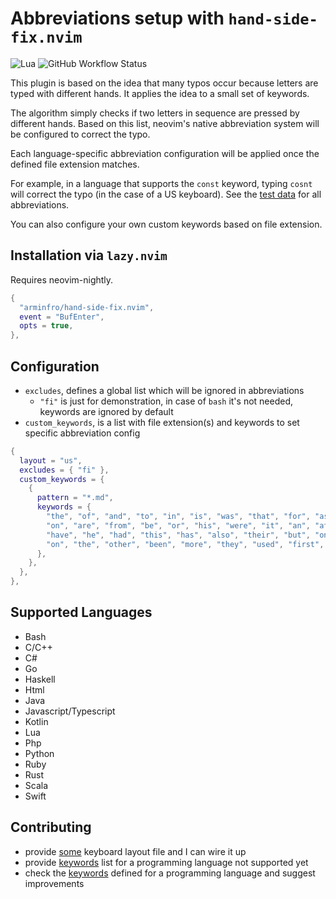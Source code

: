 # Abbreviations setup with `hand-side-fix.nvim`

![Lua](https://img.shields.io/badge/Made%20with%20Lua-blueviolet.svg?style=for-the-badge&logo=lua)
![GitHub Workflow Status](https://img.shields.io/github/actions/workflow/status/arminfro/hand-side-fix.nvim/lint-test.yml?branch=main&style=for-the-badge)

This plugin is based on the idea that many typos occur because letters are typed with different hands.
It applies the idea to a small set of keywords.

The algorithm simply checks if two letters in sequence are pressed by different hands.
Based on this list, neovim's native abbreviation system will be configured to correct the typo.

Each language-specific abbreviation configuration will be applied once the defined file extension matches.

For example, in a language that supports the `const` keyword, typing `cosnt` will correct the typo (in the case of a US keyboard). See the [test data](https://github.com/arminfro/hand-side-fix.nvim/tree/main/tests/hand-side-fix/expectations) for all abbreviations.

You can also configure your own custom keywords based on file extension.

## Installation via `lazy.nvim`

Requires neovim-nightly.

```lua
{
  "arminfro/hand-side-fix.nvim",
  event = "BufEnter",
  opts = true,
},
```

## Configuration

- `excludes`, defines a global list which will be ignored in abbreviations
  - `"fi"` is just for demonstration, in case of `bash` it's not needed, keywords are ignored by default
- `custom_keywords`, is a list with file extension(s) and keywords to set specific abbreviation config

```lua
{
  layout = "us",
  excludes = { "fi" },
  custom_keywords = {
    {
      pattern = "*.md",
      keywords = {
        "the", "of", "and", "to", "in", "is", "was", "that", "for", "as", "with", "by",
        "on", "are", "from", "be", "or", "his", "were", "it", "an", "at", "not", "which",
        "have", "he", "had", "this", "has", "also", "their", "but", "one", "can", "its",
        "on", "the", "other", "been", "more", "they", "used", "first", "all", "two",
      },
    },
  },
},
```

## Supported Languages

- Bash
- C/C++
- C#
- Go
- Haskell
- Html
- Java
- Javascript/Typescript
- Kotlin
- Lua
- Php
- Python
- Ruby
- Rust
- Scala
- Swift

## Contributing

- provide [some](https://github.com/arminfro/hand-side-fix.nvim/blob/main/lua/hand-side-fix/layouts/us.lua) keyboard layout file and I can wire it up
- provide [keywords](https://github.com/arminfro/hand-side-fix.nvim/tree/main/lua/hand-side-fix/keywords) list for a programming language not supported yet
- check the [keywords](https://github.com/arminfro/hand-side-fix.nvim/tree/main/lua/hand-side-fix/keywords) defined for a programming language and suggest improvements
